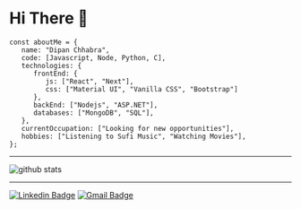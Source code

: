 # Hi There :wave:

```
const aboutMe = {
   name: "Dipan Chhabra",
   code: [Javascript, Node, Python, C],
   technologies: {
      frontEnd: {
         js: ["React", "Next"],
         css: ["Material UI", "Vanilla CSS", "Bootstrap"]
      },
      backEnd: ["Nodejs", "ASP.NET"],
      databases: ["MongoDB", "SQL"],
   },
   currentOccupation: ["Looking for new opportunities"],
   hobbies: ["Listening to Sufi Music", "Watching Movies"],
};
```

---------------------------------------------------------------------------------------------------------------------------------------------------------------------------------

![github stats](https://github-readme-stats.vercel.app/api?username=dipanc1&show_icons=true)

---------------------------------------------------------------------------------------------------------------------------------------------------------------------------------

[![Linkedin Badge](https://img.shields.io/badge/-Dipan_Chhabra-blue?style=flat-square&logo=Linkedin&logoColor=white&link=https://www.linkedin.com/in/dipan-chhabra-454520164///)](https://www.linkedin.com/in/ishagupta20/) [![Gmail Badge](https://img.shields.io/badge/-dipanchhabra@gmail.com-c14438?style=flat-square&logo=Gmail&logoColor=white&link=mailto:dipanchhabra@gmail.com)](mailto:dipanchhabra@gmail.com)
